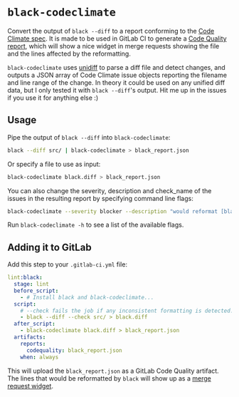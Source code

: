 # `black-codeclimate`

Convert the output of `black --diff` to a report conforming to the [Code Climate spec](https://github.com/codeclimate/platform/blob/master/spec/analyzers/SPEC.md).
It is made to be used in GitLab CI to generate a [Code Quality report](https://docs.gitlab.com/ee/ci/testing/code_quality.html), which will show a nice widget in merge requests showing the file and the lines affected by the reformatting.

`black-codeclimate` uses [unidiff](https://pypi.org/project/unidiff/) to parse a diff file and detect changes, and outputs a JSON array of Code Climate issue objects reporting the filename and line range of the change. In theory it could be used on any unified diff data, but I only tested it with `black --diff`'s output. Hit me up in the issues if you use it for anything else :)

## Usage

Pipe the output of `black --diff` into `black-codeclimate`:

```bash
black --diff src/ | black-codeclimate > black_report.json
```

Or specify a file to use as input:

```bash
black-codeclimate black.diff > black_report.json
```

You can also change the severity, description and check_name of the issues in the resulting report by specifying command line flags:

```bash
black-codeclimate --severity blocker --description "would reformat [black]" --check-name "black" black.diff > black_report.json
```

Run `black-codeclimate -h` to see a list of the available flags.

## Adding it to GitLab

Add this step to your `.gitlab-ci.yml` file:

```yaml
lint:black:
  stage: lint
  before_script:
    - # Install black and black-codeclimate...
  script:
    # --check fails the job if any inconsistent formatting is detected.
    - black --diff --check src/ > black.diff
  after_script:
    - black-codeclimate black.diff > black_report.json
  artifacts:
    reports:
      codequality: black_report.json
    when: always
```

This will upload the `black_report.json` as a GitLab Code Quality artifact. The lines that would be reformatted by `black` will show up as a [merge request widget](https://docs.gitlab.com/ee/ci/testing/code_quality.html#merge-request-widget).
